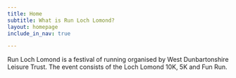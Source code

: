 ```yaml
---
title: Home
subtitle: What is Run Loch Lomond?
layout: homepage
include_in_nav: true

---
```

Run Loch Lomond is a festival of running organised by West Dunbartonshire Leisure Trust. The event consists of the Loch Lomond 10K, 5K and Fun Run.

<script type="text/javascript" src="//downloads.mailchimp.com/js/signup-forms/popup/embed.js" data-dojo-config="usePlainJson: true, isDebug: false"></script><script type="text/javascript">require(\["mojo/signup-forms/Loader"\], function(L) { L.start({"baseUrl":"mc.us16.list-manage.com","uuid":"0c63c664b6ff47ed93533dc5d","lid":"513d1a2b43"}) })</script>